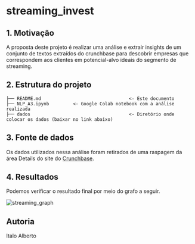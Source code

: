 # streaming_invest

## 1. Motivação

A proposta deste projeto é realizar uma análise e extrair insights de um conjunto de textos extraídos do crunchbase para descobrir empresas que correspondem aos clientes em potencial-alvo ideais do segmento de streaming.


## 2. Estrutura do projeto


```
├── README.md                                 <- Este documento
├── NLP_A3.ipynb         <- Google Colab notebook com a análise realizada
├── dados                                     <- Diretório onde colocar os dados (baixar no link abaixo)
```
                          
## 3. Fonte de dados

Os dados utilizados nessa análise foram retirados de uma raspagem da área Details do site do [Crunchbase](https://www.crunchbase.com).

## 4. Resultados

Podemos verificar o resultado final por meio do grafo a seguir.

![streaming_graph](https://github.com/Italoalberto/streaming_invest/assets/36999720/3dc45bda-bc96-4e85-a8a8-e1c6b4a3d980)


## Autoria
Italo Alberto


